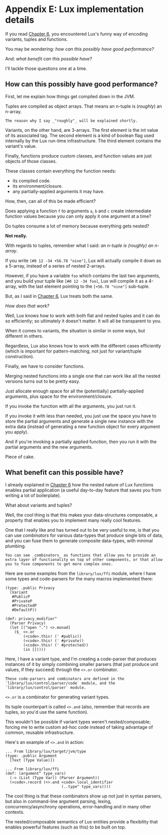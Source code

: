 # Appendix E: Lux implementation details

If you read [Chapter 6](chapter_6.md), you encountered Lux's funny way of encoding variants, tuples and functions.

You may be wondering: _how can this possibly have good performance?_

And: _what benefit can this possible have?_

I'll tackle those questions one at a time.

## How can this possibly have good performance?

First, let me explain how things get compiled down in the JVM.

Tuples are compiled as object arrays.
That means an n-tuple is (_roughly_) an n-array.

	The reason why I say _"roughly"_ will be explained shortly.

Variants, on the other hand, are 3-arrays.
The first element is the int value of its associated tag.
The second element is a kind of boolean flag used internally by the Lux run-time infrastructure.
The third element contains the variant's value.

Finally, functions produce custom classes, and function values are just objects of those classes.

These classes contain everything the function needs:

* its compiled code.
* its environment/closure.
* any partially-applied arguments it may have.

How, then, can all of this be made efficient?

Does applying a function `f` to arguments `a`, `b` and `c` create intermediate function values because you can only apply it one argument at a time?

Do tuples consume a lot of memory because everything gets nested?

**Not really.**

With regards to tuples, remember what I said: _an n-tuple is (roughly) an n-array_.

If you write `[#0 12 -34 +56.78 "nine"]`, Lux will actually compile it down as a 5-array, instead of a series of nested 2-arrays.

However, if you have a variable `foo` which contains the last two arguments, and you build your tuple like `[#0 12 -34 foo]`, Lux will compile it as a 4-array, with the last element pointing to the `[+56.78 "nine"]` sub-tuple.

But, as I said in [Chapter 6](chapter_6.md), Lux treats both the same.

_How does that work?_

Well, Lux knows how to work with both flat and nested tuples and it can do so efficiently; so ultimately it doesn't matter.
It will all be transparent to you.

When it comes to variants, the situation is similar in some ways, but different in others.

Regardless, Lux also knows how to work with the different cases efficiently (which is important for pattern-matching, not just for variant/tuple construction).

Finally, we have to consider functions.

Merging nested functions into a single one that can work like all the nested versions turns out to be pretty easy.

Just allocate enough space for all the (potentially) partially-applied arguments, plus space for the environment/closure.

If you invoke the function with all the arguments, you just run it.

If you invoke it with less than needed, you just use the space you have to store the partial arguments and generate a single new instance with the extra data (instead of generating a new function object for every argument you apply).

And if you're invoking a partially applied function, then you run it with the partial arguments and the new arguments.

Piece of cake.

## What benefit can this possible have?

I already explained in [Chapter 6](chapter_6.md) how the nested nature of Lux functions enables partial application (a useful day-to-day feature that saves you from writing a lot of boilerplate).

What about variants and tuples?

Well, the cool thing is that this makes your data-structures composable, a property that enables you to implement many really cool features.

One that I really like and has turned out to be very useful to me, is that you can use _combinators_ for various data-types that produce single bits of data, and you can fuse them to generate composite data-types, with minimal plumbing.

	You can see _combinators_ as functions that allow you to provide an extra layer of functionality on top of other components, or that allow you to fuse components to get more complex ones.

Here are some examples from the `library/lux/ffi` module, where I have some types and code-parsers for the many macros implemented there:

```
(type: .public Privacy
  (Variant
   #PublicP
   #PrivateP
   #ProtectedP
   #DefaultP))

(def: privacy_modifier^
  (Parser Privacy)
  (let [(^open ".") <>.monad]
    ($_ <>.or
        (<code>.this! (' #public))
        (<code>.this! (' #private))
        (<code>.this! (' #protected))
        (in []))))
```

Here, I have a variant type, and I'm creating a code-parser that produces instances of it by simply combining smaller parsers (that just produce unit values, if they succeed) through the `<>.or` combinator.

	These code-parsers and combinators are defined in the `library/lux/control/parser/code` module, and the `library/lux/control/parser` module.

`<>.or` is a combinator for generating variant types.

Its tuple counterpart is called `<>.and` (also, remember that records are tuples, so you'd use the same function).

This wouldn't be possible if variant types weren't nested/composable; forcing me to write custom ad-hoc code instead of taking advantage of common, reusable infrastructure.

Here's an example of `<>.and` in action:

```
... From library/lux/target/jvm/type
(type: .public Argument
  [Text (Type Value)])

... From library/lux/ffi
(def: (argument^ type_vars)
  (-> (List (Type Var)) (Parser Argument))
  (<code>.record (<>.and <code>.local_identifier
                         (..type^ type_vars))))
```

The cool thing is that these combinators show up not just in syntax parsers, but also in command-line argument parsing, lexing, concurrency/asynchrony operations, error-handling and in many other contexts.

The nested/composable semantics of Lux entities provide a flexibility that enables powerful features (such as this) to be built on top.

